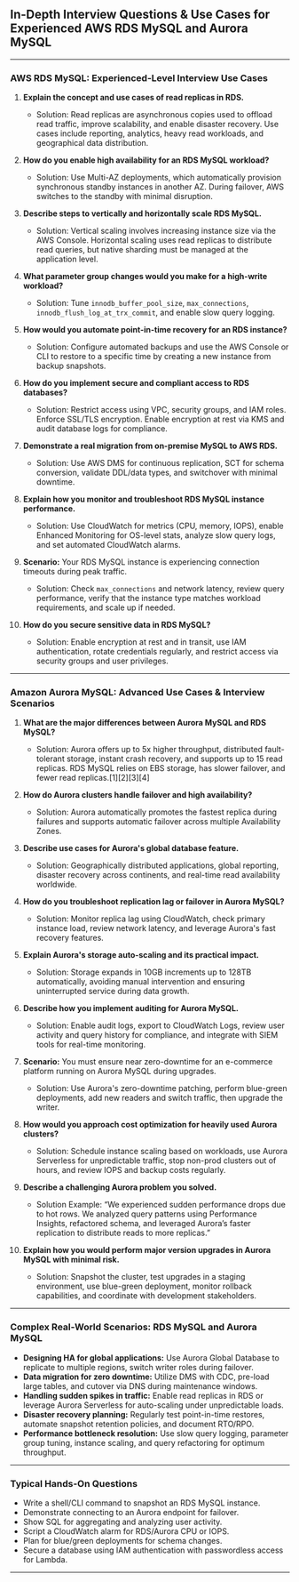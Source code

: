## In-Depth Interview Questions & Use Cases for Experienced AWS RDS MySQL and Aurora MySQL

***

### AWS RDS MySQL: Experienced-Level Interview Use Cases

1. **Explain the concept and use cases of read replicas in RDS.**
   - Solution: Read replicas are asynchronous copies used to offload read traffic, improve scalability, and enable disaster recovery. Use cases include reporting, analytics, heavy read workloads, and geographical data distribution.

2. **How do you enable high availability for an RDS MySQL workload?**
   - Solution: Use Multi-AZ deployments, which automatically provision synchronous standby instances in another AZ. During failover, AWS switches to the standby with minimal disruption.

3. **Describe steps to vertically and horizontally scale RDS MySQL.**
   - Solution: Vertical scaling involves increasing instance size via the AWS Console. Horizontal scaling uses read replicas to distribute read queries, but native sharding must be managed at the application level.

4. **What parameter group changes would you make for a high-write workload?**
   - Solution: Tune `innodb_buffer_pool_size`, `max_connections`, `innodb_flush_log_at_trx_commit`, and enable slow query logging.

5. **How would you automate point-in-time recovery for an RDS instance?**
   - Solution: Configure automated backups and use the AWS Console or CLI to restore to a specific time by creating a new instance from backup snapshots.

6. **How do you implement secure and compliant access to RDS databases?**
   - Solution: Restrict access using VPC, security groups, and IAM roles. Enforce SSL/TLS encryption. Enable encryption at rest via KMS and audit database logs for compliance.

7. **Demonstrate a real migration from on-premise MySQL to AWS RDS.**
   - Solution: Use AWS DMS for continuous replication, SCT for schema conversion, validate DDL/data types, and switchover with minimal downtime.

8. **Explain how you monitor and troubleshoot RDS MySQL instance performance.**
   - Solution: Use CloudWatch for metrics (CPU, memory, IOPS), enable Enhanced Monitoring for OS-level stats, analyze slow query logs, and set automated CloudWatch alarms.

9. **Scenario:** Your RDS MySQL instance is experiencing connection timeouts during peak traffic.
   - Solution: Check `max_connections` and network latency, review query performance, verify that the instance type matches workload requirements, and scale up if needed.

10. **How do you secure sensitive data in RDS MySQL?**
    - Solution: Enable encryption at rest and in transit, use IAM authentication, rotate credentials regularly, and restrict access via security groups and user privileges.

***

### Amazon Aurora MySQL: Advanced Use Cases & Interview Scenarios

1. **What are the major differences between Aurora MySQL and RDS MySQL?**
   - Solution: Aurora offers up to 5x higher throughput, distributed fault-tolerant storage, instant crash recovery, and supports up to 15 read replicas. RDS MySQL relies on EBS storage, has slower failover, and fewer read replicas.[1][2][3][4]

2. **How do Aurora clusters handle failover and high availability?**
   - Solution: Aurora automatically promotes the fastest replica during failures and supports automatic failover across multiple Availability Zones.

3. **Describe use cases for Aurora's global database feature.**
   - Solution: Geographically distributed applications, global reporting, disaster recovery across continents, and real-time read availability worldwide.

4. **How do you troubleshoot replication lag or failover in Aurora MySQL?**
   - Solution: Monitor replica lag using CloudWatch, check primary instance load, review network latency, and leverage Aurora's fast recovery features.

5. **Explain Aurora's storage auto-scaling and its practical impact.**
   - Solution: Storage expands in 10GB increments up to 128TB automatically, avoiding manual intervention and ensuring uninterrupted service during data growth.

6. **Describe how you implement auditing for Aurora MySQL.**
   - Solution: Enable audit logs, export to CloudWatch Logs, review user activity and query history for compliance, and integrate with SIEM tools for real-time monitoring.

7. **Scenario:** You must ensure near zero-downtime for an e-commerce platform running on Aurora MySQL during upgrades.
   - Solution: Use Aurora's zero-downtime patching, perform blue-green deployments, add new readers and switch traffic, then upgrade the writer.

8. **How would you approach cost optimization for heavily used Aurora clusters?**
   - Solution: Schedule instance scaling based on workloads, use Aurora Serverless for unpredictable traffic, stop non-prod clusters out of hours, and review IOPS and backup costs regularly.

9. **Describe a challenging Aurora problem you solved.**
   - Solution Example: “We experienced sudden performance drops due to hot rows. We analyzed query patterns using Performance Insights, refactored schema, and leveraged Aurora’s faster replication to distribute reads to more replicas.”

10. **Explain how you would perform major version upgrades in Aurora MySQL with minimal risk.**
    - Solution: Snapshot the cluster, test upgrades in a staging environment, use blue-green deployment, monitor rollback capabilities, and coordinate with development stakeholders.

***

### Complex Real-World Scenarios: RDS MySQL and Aurora MySQL

- **Designing HA for global applications:** Use Aurora Global Database to replicate to multiple regions, switch writer roles during failover.
- **Data migration for zero downtime:** Utilize DMS with CDC, pre-load large tables, and cutover via DNS during maintenance windows.
- **Handling sudden spikes in traffic:** Enable read replicas in RDS or leverage Aurora Serverless for auto-scaling under unpredictable loads.
- **Disaster recovery planning:** Regularly test point-in-time restores, automate snapshot retention policies, and document RTO/RPO.
- **Performance bottleneck resolution:** Use slow query logging, parameter group tuning, instance scaling, and query refactoring for optimum throughput.

***

### Typical Hands-On Questions

- Write a shell/CLI command to snapshot an RDS MySQL instance.
- Demonstrate connecting to an Aurora endpoint for failover.
- Show SQL for aggregating and analyzing user activity.
- Script a CloudWatch alarm for RDS/Aurora CPU or IOPS.
- Plan for blue/green deployments for schema changes.
- Secure a database using IAM authentication with passwordless access for Lambda.

***

